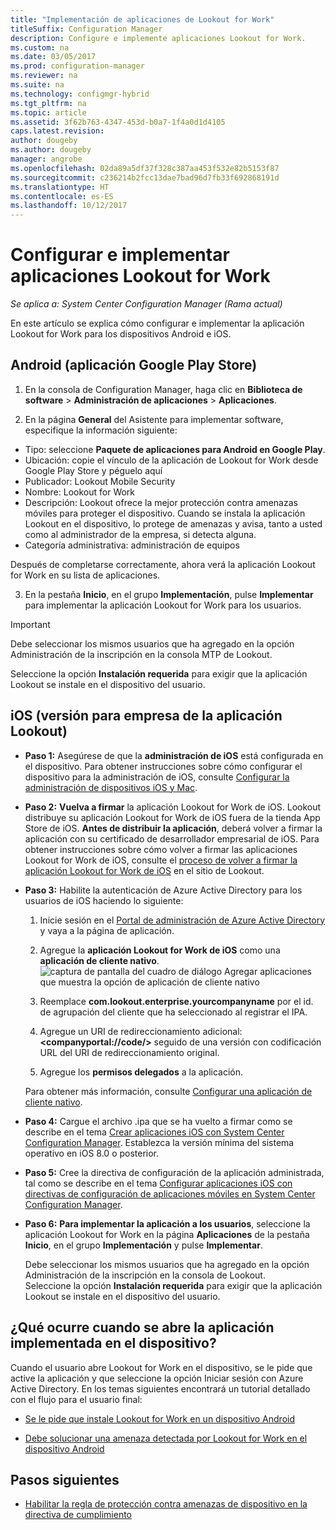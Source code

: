```yaml
---
title: "Implementación de aplicaciones de Lookout for Work"
titleSuffix: Configuration Manager
description: Configure e implemente aplicaciones Lookout for Work.
ms.custom: na
ms.date: 03/05/2017
ms.prod: configuration-manager
ms.reviewer: na
ms.suite: na
ms.technology: configmgr-hybrid
ms.tgt_pltfrm: na
ms.topic: article
ms.assetid: 3f62b763-4347-453d-b0a7-1f4a0d1d4105
caps.latest.revision: 
author: dougeby
ms.author: dougeby
manager: angrobe
ms.openlocfilehash: 02da89a5df37f328c387aa453f532e82b5153f87
ms.sourcegitcommit: c236214b2fcc13dae7bad96d7fb33f692868191d
ms.translationtype: HT
ms.contentlocale: es-ES
ms.lasthandoff: 10/12/2017
---
```

# <a name="configure-and-deploy-lookout-for-work-apps"></a>Configurar e implementar aplicaciones Lookout for Work

*Se aplica a: System Center Configuration Manager (Rama actual)*

En este artículo se explica cómo configurar e implementar la aplicación Lookout for Work para los dispositivos Android e iOS.

## <a name="android-google-play-store-app"></a>Android (aplicación Google Play Store)
1.  En la consola de Configuration Manager, haga clic en **Biblioteca de software** > **Administración de aplicaciones** > **Aplicaciones**.

2.  En la página **General** del Asistente para implementar software, especifique la información siguiente:
  * Tipo: seleccione **Paquete de aplicaciones para Android en Google Play**.
  * Ubicación: copie el vínculo de la aplicación de Lookout for Work desde Google Play Store y péguelo aquí
  * Publicador: Lookout Mobile Security
  * Nombre: Lookout for Work
  * Descripción: Lookout ofrece la mejor protección contra amenazas móviles para proteger el dispositivo. Cuando se instala la aplicación Lookout en el dispositivo, lo protege de amenazas y avisa, tanto a usted como al administrador de la empresa, si detecta alguna.
  * Categoría administrativa: administración de equipos

  Después de completarse correctamente, ahora verá la aplicación Lookout for Work en su lista de aplicaciones.

3.  En la pestaña **Inicio**, en el grupo **Implementación**, pulse **Implementar** para implementar la aplicación Lookout for Work para los usuarios.
>[!IMPORTANT]
>Debe seleccionar los mismos usuarios que ha agregado en la opción Administración de la inscripción en la consola MTP de Lookout.

  Seleccione la opción **Instalación requerida** para exigir que la aplicación Lookout se instale en el dispositivo del usuario.

## <a name="ios-enterprise-signed-version-of-lookout-app"></a>iOS (versión para empresa de la aplicación Lookout)

* **Paso 1:** Asegúrese de que la **administración de iOS** está configurada en el dispositivo. Para obtener instrucciones sobre cómo configurar el dispositivo para la administración de iOS, consulte [Configurar la administración de dispositivos iOS y Mac]().

* **Paso 2:** **Vuelva a firmar** la aplicación Lookout for Work de iOS. Lookout distribuye su aplicación Lookout for Work de iOS fuera de la tienda App Store de iOS. **Antes de distribuir la aplicación**, deberá volver a firmar la aplicación con su certificado de desarrollador empresarial de iOS. Para obtener instrucciones sobre cómo volver a firmar las aplicaciones Lookout for Work de iOS, consulte el [proceso de volver a firmar la aplicación Lookout for Work de iOS](https://personal.support.lookout.com/hc/en-us/articles/114094038714) en el sitio de Lookout.


* **Paso 3:** Habilite la autenticación de Azure Active Directory para los usuarios de iOS haciendo lo siguiente:
  1.  Inicie sesión en el [Portal de administración de Azure Active Directory](https://manage.windowsazure.com) y vaya a la página de aplicación.
  2.  Agregue la **aplicación Lookout for Work de iOS** como una **aplicación de cliente nativo**.
  ![captura de pantalla del cuadro de diálogo Agregar aplicaciones que muestra la opción de aplicación de cliente nativo](media/aad-add-app.png)

  3. Reemplace **com.lookout.enterprise.yourcompanyname** por el id. de agrupación del cliente que ha seleccionado al registrar el IPA.
  4.  Agregue un URI de redireccionamiento adicional: **&lt;companyportal://code/>** seguido de una versión con codificación URL del URI de redireccionamiento original.
  5.  Agregue los **permisos delegados** a la aplicación.

  Para obtener más información, consulte [Configurar una aplicación de cliente nativo](https://azure.microsoft.com/en-us/documentation/articles/app-service-mobile-how-to-configure-active-directory-authentication/#optional-configure-a-native-client-application).


* **Paso 4:** Cargue el archivo .ipa que se ha vuelto a firmar como se describe en el tema [Crear aplicaciones iOS con System Center Configuration Manager](https://docs.microsoft.com/en-us/sccm/apps/get-started/creating-ios-applications). Establezca la versión mínima del sistema operativo en iOS 8.0 o posterior.


* **Paso 5:** Cree la directiva de configuración de la aplicación administrada, tal como se describe en el tema [Configurar aplicaciones iOS con directivas de configuración de aplicaciones móviles en System Center Configuration Manager](https://docs.microsoft.com/en-us/sccm/apps/deploy-use/configure-ios-apps-with-app-configuration-policies).


* **Paso 6:** **Para implementar la aplicación a los usuarios**, seleccione la aplicación Lookout for Work en la página **Aplicaciones** de la pestaña **Inicio**, en el grupo **Implementación** y pulse **Implementar**.

  Debe seleccionar los mismos usuarios que ha agregado en la opción Administración de la inscripción en la consola de Lookout.  
Seleccione la opción **Instalación requerida** para exigir que la aplicación Lookout se instale en el dispositivo del usuario.

## <a name="what-happens-when-the-deployed-app-is-opened-on-the-device"></a>¿Qué ocurre cuando se abre la aplicación implementada en el dispositivo?




Cuando el usuario abre Lookout for Work en el dispositivo, se le pide que active la aplicación y que seleccione la opción Iniciar sesión con Azure Active Directory. En los temas siguientes encontrará un tutorial detallado con el flujo para el usuario final:

* [Se le pide que instale Lookout for Work en un dispositivo Android](http://docs.microsoft.com/intune/enduser/you-are-prompted-to-install-lookout-for-work-android)

* [Debe solucionar una amenaza detectada por Lookout for Work en el dispositivo Android](http://docs.microsoft.com/intune/enduser/you-need-to-resolve-a-threat-found-by-lookout-for-work-android)

## <a name="next-steps"></a>Pasos siguientes
* [Habilitar la regla de protección contra amenazas de dispositivo en la directiva de cumplimiento](enable-device-threat-protection-rule-compliance-policy.md)
